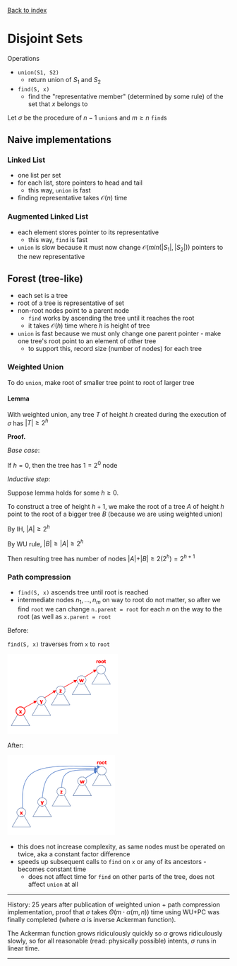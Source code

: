 [Back to index](index)

# Disjoint Sets

Operations

- `union(S1, S2)`
  - return union of $S_1$ and $S_2$
- `find(S, x)`
  - find the "representative member" (determined by some rule) of the set that $x$ belongs to

Let $\sigma$ be the procedure of $n - 1$ `union`s and $m \geq n$ `find`s

## Naive implementations

### Linked List

- one list per set
- for each list, store pointers to head and tail
  - this way, `union` is fast
- finding representative takes $\mathcal O(n)$ time

### Augmented Linked List

- each element stores pointer to its representative
  - this way, `find` is fast
- `union` is slow because it must now change $\mathcal O(min(\vert S_1\vert , \vert S_2\vert ))$ pointers to the new representative

## Forest (tree-like)

- each set is a tree
- root of a tree is representative of set
- non-root nodes point to a parent node
  - `find` works by ascending the tree until it reaches the root
  - it takes $\mathcal O(h)$ time where $h$ is height of tree
- `union` is fast because we must only change one parent pointer - make one tree's root point to an element of other tree
  - to support this, record size (number of nodes) for each tree

### Weighted Union

To do `union`, make root of smaller tree point to root of larger tree

#### Lemma

With weighted union, any tree $T$ of height $h$ created during the execution of $\sigma$ has $\vert T\vert  \geq 2^h$

**Proof.**

*Base case*:

If $h = 0$, then the tree has $1 = 2^0$ node

*Inductive step*:

Suppose lemma holds for some $h \geq 0$.

To construct a tree of height $h+1$, we make the root of a tree $A$ of height $h$ point to the root of a bigger tree $B$ (because we are using weighted union)

By IH, $\vert A\vert  \geq 2^h$

By WU rule, $\vert B\vert  \geq \vert A\vert  \geq 2^h$

Then resulting tree has number of nodes $\vert A\vert  + \vert B\vert  \geq 2 (2^h) = 2^{h + 1}$

### Path compression

- `find(S, x)` ascends tree until root is reached
- intermediate nodes $n_1, ..., n_m$ on way to root do not matter, so after we find `root` we can change `n.parent = root` for each $n$ on the way to the root (as well as `x.parent = root`

Before:

`find(S, x)` traverses from `x` to `root`

<img src="path compression before.png" style="zoom:50%;" />

After:

<img src="path compression after.png" alt="image-20200214005653612" style="zoom:50%;" />

- this does not increase complexity, as same nodes must be operated on twice, aka a constant factor difference
- speeds up subsequent calls to `find` on `x` or any of its ancestors - becomes constant time
  - does not affect time for `find` on other parts of the tree, does not affect `union` at all

------

History: 25 years after publication of weighted union + path compression implementation, proof that $\sigma$ takes $\Theta(m \cdot \alpha(m, n))$ time using WU+PC was finally completed (where $\alpha$ is inverse Ackerman function).

The Ackerman function grows ridiculously quickly so $\alpha$ grows ridiculously slowly, so for all reasonable (read: physically possible) intents, $\sigma$ runs in linear time.

------

